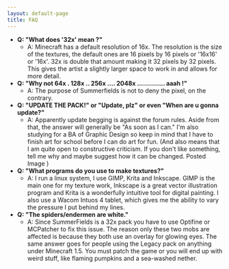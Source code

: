 ```yaml
---
layout: default-page
title: FAQ
---
```


- **Q: "What does '32x' mean ?"**
  - A: Minecraft has a default resolution of 16x. The resolution is the size of the textures, the default ones are 16 pixels by 16 pixels or '16x16' or '16x'. 32x is double that amount making it 32 pixels by 32 pixels. This gives the artist a slightly larger space to work in and allows for more detail.
- **Q: "Why not 64x . 128x .. 256x .... 2048x .............. aaah !"**
  - A: The purpose of Summerfields is not to deny the pixel, on the contrary.
- **Q: "UPDATE THE PACK!" or "Update, plz" or even "When are u gonna update?"**
  - A: Apparently update begging is against the forum rules. Aside from that, the answer will generally be "As soon as I can." I'm also studying for a BA of Graphic Design so keep in mind that I have to finish art for school before I can do art for fun. (And also means that I am quite open to constructive criticism. If you don't like something, tell me why and maybe suggest how it can be changed. Posted Image )
- **Q: "What programs do you use to make textures?"**
  - A: I run a linux system, I use GIMP, Krita and Inkscape. GIMP is the main one for my texture work, Inkscape is a great vector illustration program and Krita is a wonderfully intuitive tool for digital painting. I also use a Wacom Intuos 4 tablet, which gives me the ability to vary the pressure I put behind my lines.
- **Q: "The spiders/endermen are white."**
  - A: Since SummerFields is a 32x pack you have to use Optifine or MCPatcher to fix this issue. The reason only these two mobs are affected is because they both use an overlay for glowing eyes. The same answer goes for people using the Legacy pack on anything under Minecraft 1.5. You must patch the game or you will end up with weird stuff, like flaming pumpkins and a sea-washed nether. 
